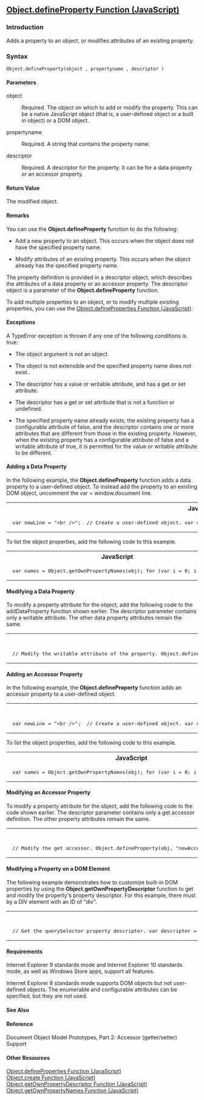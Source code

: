## [Object.defineProperty Function (JavaScript)](Object.defineProperty-Function.html)

### Introduction 

 Adds a property to an object, or modifies attributes of an existing property.

### Syntax 

```
Object.defineProperty(object , propertyname , descriptor )
```

#### Parameters 

<div id="sectionSection0" class="section" name="collapseableSection" style="" expanded="true">
  <dl class="authored">
    <dt>
      <span class="parameter" sdata="paramReference" xmlns:util="util">object</span>
    </dt>
    <dd>
      <p xmlns:util="util">
        Required. The object on which to add or modify the property. This can be a native JavaScript object (that is, a user-defined object or a built in object) or a DOM object.
      </p>
    </dd>
    <dt>
      <span class="parameter" sdata="paramReference" xmlns:util="util">propertyname</span>
    </dt>
    <dd>
      <p xmlns:util="util">
        Required. A string that contains the property name.
      </p>
    </dd>
    <dt>
      <span class="parameter" sdata="paramReference" xmlns:util="util">descriptor</span>
    </dt>
    <dd>
      <p xmlns:util="util">
        Required. A descriptor for the property. It can be for a data property or an accessor property.
      </p>
    </dd>
  </dl>
</div>

#### Return Value 

<div id="returnValueSection" class="section" name="collapseableSection" style="">
  <p xmlns:util="util">
    The modified object.
  </p>
</div>

#### Remarks 

<div id="languageReferenceRemarksSection" class="section" name="collapseableSection" style="">
  <p xmlns:util="util">
    You can use the <b>Object.defineProperty</b> function to do the following:
  </p>
  <ul xmlns:util="util">
    <li>
      <p>
        Add a new property to an object. This occurs when the object does not have the specified property name.
      </p>
    </li>
    <li>
      <p>
        Modify attributes of an existing property. This occurs when the object already has the specified property name.
      </p>
    </li>
  </ul>
  <p xmlns:util="util">
    The property definition is provided in a descriptor object, which describes the attributes of a data property or an accessor property. The descriptor object is a parameter of the
    <b>Object.defineProperty</b> function.
  </p>
  <p xmlns:util="util">
    To add multiple properties to an object, or to modify multiple existing properties, you can use the <span sdata="link"><a href="2dae6658-a1c9-495f-bf06-bb3e964e6762.htm">Object.defineProperties
    Function (JavaScript)</a></span>.
  </p>
</div>

#### Exceptions 

<div id="sectionSection1" class="section" name="collapseableSection" style="" expanded="true">
  <p xmlns:util="util">
    A <span sdata="langKeyword" value="TypeError"><span class="keyword">TypeError</span></span> exception is thrown if any one of the following conditions is true:
  </p>
  <ul xmlns:util="util">
    <li>
      <p>
        The <span class="parameter" sdata="paramReference">object</span> argument is not an object.
      </p>
    </li>
    <li>
      <p>
        The object is not extensible and the specified property name does not exist..
      </p>
    </li>
    <li>
      <p>
        The <span class="parameter" sdata="paramReference">descriptor</span> has a <span sdata="langKeyword" value="value"><span class="keyword">value</span></span> or <span sdata="langKeyword"
        value="writable"><span class="keyword">writable</span></span> attribute, and has a <span sdata="langKeyword" value="get"><span class="keyword">get</span></span> or <span sdata="langKeyword"
        value="set"><span class="keyword">set</span></span> attribute.
      </p>
    </li>
    <li>
      <p>
        The <span class="parameter" sdata="paramReference">descriptor</span> has a <span sdata="langKeyword" value="get"><span class="keyword">get</span></span> or <span sdata="langKeyword" value=
        "set"><span class="keyword">set</span></span> attribute that is not a function or undefined.
      </p>
    </li>
    <li>
      <p>
        The specified property name already exists, the existing property has a <span sdata="langKeyword" value="configurable"><span class="keyword">configurable</span></span> attribute of
        <span sdata="langKeyword" value="false"><span class="keyword">false</span></span>, and the <span class="parameter" sdata="paramReference">descriptor</span> contains one or more attributes
        that are different from those in the existing property. However, when the existing property has a <span sdata="langKeyword" value="configurable"><span class=
        "keyword">configurable</span></span> attribute of <span sdata="langKeyword" value="false"><span class="keyword">false</span></span> and a <span sdata="langKeyword" value=
        "writable"><span class="keyword">writable</span></span> attribute of <span sdata="langKeyword" value="true"><span class="keyword">true</span></span>, it is permitted for the <span sdata=
        "langKeyword" value="value"><span class="keyword">value</span></span> or <span sdata="langKeyword" value="writable"><span class="keyword">writable</span></span> attribute to be different.
      </p>
    </li>
  </ul>
</div>

#### Adding a Data Property 

<div id="sectionSection2" class="section" name="collapseableSection" style="" expanded="true">
  <p xmlns:util="util">
    In the following example, the <b>Object.defineProperty</b> function adds a data property to a user-defined object. To instead add the property to an existing DOM object, uncomment the
    <span class="code">var = window.document</span> line.
  </p>
  <div class="code">
    <table width="100%" cellspacing="0" cellpadding="0">
      <tr>
        <th>
          JavaScript&nbsp;
        </th>
        <th>
          <span class="copyCode" onclick="CopyCode(this)" onkeypress="CopyCode_CheckKey(this, event)" onmouseover="ChangeCopyCodeIcon(this)" onmouseout="ChangeCopyCodeIcon(this)" tabindex=
          "0"><img class="copyCodeImage" name="ccImage" align="absmiddle" alt="Copy image" title="Copy image" src="../icons/copycode.gif" />Copy Code</span>
        </th>
      </tr>
      <tr>
        <td colspan="2">
          <pre>
 var newLine = "&lt;br /&gt;";  // Create a user-defined object. var obj = {};  // Add a data property to the object. Object.defineProperty(obj, "newDataProperty", {     value: 101,     writable: true,     enumerable: true,     configurable: true });  // Set the property value. obj.newDataProperty = 102; document.write("Property value: " + obj.newDataProperty + newLine);  // Output: // Property value: 102 
</pre>
        </td>
      </tr>
    </table>
  </div>
  <p xmlns:util="util">
    To list the object properties, add the following code to this example.
  </p>
  <div class="code">
    <table width="100%" cellspacing="0" cellpadding="0">
      <tr>
        <th>
          JavaScript&nbsp;
        </th>
        <th>
          <span class="copyCode" onclick="CopyCode(this)" onkeypress="CopyCode_CheckKey(this, event)" onmouseover="ChangeCopyCodeIcon(this)" onmouseout="ChangeCopyCodeIcon(this)" tabindex=
          "0"><img class="copyCodeImage" name="ccImage" align="absmiddle" alt="Copy image" title="Copy image" src="../icons/copycode.gif" />Copy Code</span>
        </th>
      </tr>
      <tr>
        <td colspan="2">
          <pre>
 var names = Object.getOwnPropertyNames(obj); for (var i = 0; i &lt; names.length; i++) {     var prop = names[i];      document.write(prop + ': ' + obj[prop]);     document.write(newLine); }  // Output: //  newDataProperty: 102 
</pre>
        </td>
      </tr>
    </table>
  </div>
</div>

#### Modifying a Data Property 

<div id="sectionSection3" class="section" name="collapseableSection" style="" expanded="true">
  <p xmlns:util="util">
    To modify a property attribute for the object, add the following code to the <span class="code">addDataProperty</span> function shown earlier. The <span class="parameter" sdata=
    "paramReference">descriptor</span> parameter contains only a <span sdata="langKeyword" value="writable"><span class="keyword">writable</span></span> attribute. The other data property attributes
    remain the same.
  </p>
  <div class="code">
    <table width="100%" cellspacing="0" cellpadding="0">
      <tr>
        <th>
          JavaScript&nbsp;
        </th>
        <th>
          <span class="copyCode" onclick="CopyCode(this)" onkeypress="CopyCode_CheckKey(this, event)" onmouseover="ChangeCopyCodeIcon(this)" onmouseout="ChangeCopyCodeIcon(this)" tabindex=
          "0"><img class="copyCodeImage" name="ccImage" align="absmiddle" alt="Copy image" title="Copy image" src="../icons/copycode.gif" />Copy Code</span>
        </th>
      </tr>
      <tr>
        <td colspan="2">
          <pre>
 // Modify the writable attribute of the property. Object.defineProperty(obj, "newDataProperty", { writable: false });  // List the property attributes by using a descriptor. // Get the descriptor with Object.getOwnPropertyDescriptor. var descriptor = Object.getOwnPropertyDescriptor(obj, "newDataProperty"); for (var prop in descriptor) {     document.write(prop + ': ' + descriptor[prop]);     document.write(newLine); }  // Output // writable: false // value: 102 // configurable: true // enumerable: true 
</pre>
        </td>
      </tr>
    </table>
  </div>
</div>

#### Adding an Accessor Property 

<div id="sectionSection4" class="section" name="collapseableSection" style="" expanded="true">
  <p xmlns:util="util">
    In the following example, the <b>Object.defineProperty</b> function adds an accessor property to a user-defined object.
  </p>
  <div class="code">
    <table width="100%" cellspacing="0" cellpadding="0">
      <tr>
        <th>
          JavaScript&nbsp;
        </th>
        <th>
          <span class="copyCode" onclick="CopyCode(this)" onkeypress="CopyCode_CheckKey(this, event)" onmouseover="ChangeCopyCodeIcon(this)" onmouseout="ChangeCopyCodeIcon(this)" tabindex=
          "0"><img class="copyCodeImage" name="ccImage" align="absmiddle" alt="Copy image" title="Copy image" src="../icons/copycode.gif" />Copy Code</span>
        </th>
      </tr>
      <tr>
        <td colspan="2">
          <pre>
 var newLine = "&lt;br /&gt;";  // Create a user-defined object. var obj = {};  // Add an accessor property to the object. Object.defineProperty(obj, "newAccessorProperty", {     set: function (x) {         document.write("in property set accessor" + newLine);         this.newaccpropvalue = x;     },     get: function () {         document.write("in property get accessor" + newLine);         return this.newaccpropvalue;     },     enumerable: true,     configurable: true });  // Set the property value. obj.newAccessorProperty = 30; document.write("Property value: " + obj.newAccessorProperty + newLine);  // Output: // in property set accessor // in property get accessor // Property value: 30 
</pre>
        </td>
      </tr>
    </table>
  </div>
  <p xmlns:util="util">
    To list the object properties, add the following code to this example.
  </p>
  <div class="code">
    <table width="100%" cellspacing="0" cellpadding="0">
      <tr>
        <th>
          JavaScript&nbsp;
        </th>
        <th>
          <span class="copyCode" onclick="CopyCode(this)" onkeypress="CopyCode_CheckKey(this, event)" onmouseover="ChangeCopyCodeIcon(this)" onmouseout="ChangeCopyCodeIcon(this)" tabindex=
          "0"><img class="copyCodeImage" name="ccImage" align="absmiddle" alt="Copy image" title="Copy image" src="../icons/copycode.gif" />Copy Code</span>
        </th>
      </tr>
      <tr>
        <td colspan="2">
          <pre>
 var names = Object.getOwnPropertyNames(obj); for (var i = 0; i &lt; names.length; i++) {     var prop = names[i];      document.write(prop + ': ' + obj[prop]);     document.write(newLine); } // Output: // in property get accessor // newAccessorProperty: 30 
</pre>
        </td>
      </tr>
    </table>
  </div>
</div>

#### Modifying an Accessor Property 

<div id="sectionSection5" class="section" name="collapseableSection" style="" expanded="true">
  <p xmlns:util="util">
    To modify a property attribute for the object, add the following code to the code shown earlier. The <span class="parameter" sdata="paramReference">descriptor</span> parameter contains only a
    <span sdata="langKeyword" value="get"><span class="keyword">get</span></span> accessor definition. The other property attributes remain the same.
  </p>
  <div class="code">
    <table width="100%" cellspacing="0" cellpadding="0">
      <tr>
        <th>
          JavaScript&nbsp;
        </th>
        <th>
          <span class="copyCode" onclick="CopyCode(this)" onkeypress="CopyCode_CheckKey(this, event)" onmouseover="ChangeCopyCodeIcon(this)" onmouseout="ChangeCopyCodeIcon(this)" tabindex=
          "0"><img class="copyCodeImage" name="ccImage" align="absmiddle" alt="Copy image" title="Copy image" src="../icons/copycode.gif" />Copy Code</span>
        </th>
      </tr>
      <tr>
        <td colspan="2">
          <pre>
 // Modify the get accessor. Object.defineProperty(obj, "newAccessorProperty", {     get: function () { return this.newaccpropvalue; } });  // List the property attributes by using a descriptor. // Get the descriptor with Object.getOwnPropertyDescriptor. var descriptor = Object.getOwnPropertyDescriptor(obj, "newAccessorProperty"); for (var prop in descriptor) {     document.write(prop + ': ' + descriptor[prop]);     document.write(newLine); }  // Output: // get: function () { return this.newaccpropvalue; } // set: function (x) { document.write("in property set accessor" + newLine); this.newaccpropvalue = x; } // configurable: true // enumerable: true 
</pre>
        </td>
      </tr>
    </table>
  </div>
</div>

#### Modifying a Property on a DOM Element 

<div id="sectionSection6" class="section" name="collapseableSection" style="" expanded="true">
  <p xmlns:util="util">
    The following example demonstrates how to customize built-in DOM properties by using the <b>Object.getOwnPropertyDescriptor</b> function to get and modify the property's property descriptor. For
    this example, there must by a DIV element with an ID of "div".
  </p>
  <div class="code">
    <table width="100%" cellspacing="0" cellpadding="0">
      <tr>
        <th>
          JavaScript&nbsp;
        </th>
        <th>
          <span class="copyCode" onclick="CopyCode(this)" onkeypress="CopyCode_CheckKey(this, event)" onmouseover="ChangeCopyCodeIcon(this)" onmouseout="ChangeCopyCodeIcon(this)" tabindex=
          "0"><img class="copyCodeImage" name="ccImage" align="absmiddle" alt="Copy image" title="Copy image" src="../icons/copycode.gif" />Copy Code</span>
        </th>
      </tr>
      <tr>
        <td colspan="2">
          <pre>
 // Get the querySelector property descriptor. var descriptor = Object.getOwnPropertyDescriptor(Element.prototype, "querySelector");  // Make the property read-only. descriptor.value = "query"; descriptor.writable = false; // Apply the changes to the Element prototype. Object.defineProperty(Element.prototype, "querySelector", descriptor);  // Get a DOM element from the HTML body. var elem = document.getElementById("div");  // Attempt to change the value. This causes the revised value attribute to be called. elem.querySelector = "anotherQuery"; document.write(elem.querySelector);  // Output: // query 
</pre>
        </td>
      </tr>
    </table>
  </div>
</div>

#### Requirements 

<div id="requirementsTitleSection" class="section" name="collapseableSection" style="">
  <p xmlns:util="util">
    Internet Explorer 9 standards mode and Internet Explorer 10 standards mode, as well as Windows Store apps, support all features.
  </p>
  <p xmlns:util="util">
    Internet Explorer 8 standards mode supports DOM objects but not user-defined objects. The <span sdata="langKeyword" value="enumerable"><span class="keyword">enumerable</span></span> and
    <span sdata="langKeyword" value="configurable"><span class="keyword">configurable</span></span> attributes can be specified, but they are not used.
  </p>
</div>

#### See Also 

<div id="seeAlsoSection" class="section" name="collapseableSection" style="">
  <h4 class="subHeading">
    Reference
  </h4>
  <div class="seeAlsoStyle">
    Document Object Model Prototypes, Part 2: Accessor (getter/setter) Support
  </div>
  <h4 class="subHeading">
    Other Resources
  </h4>
  <div class="seeAlsoStyle">
    <span sdata="link" xmlns:util="util"><a href="2dae6658-a1c9-495f-bf06-bb3e964e6762.htm">Object.defineProperties Function (JavaScript)</a></span>
  </div>
  <div class="seeAlsoStyle">
    <span sdata="link" xmlns:util="util"><a href="0ad31f36-a9ee-444e-b0fe-c87843d03196.htm">Object.create Function (JavaScript)</a></span>
  </div>
  <div class="seeAlsoStyle">
    <span sdata="link" xmlns:util="util"><a href="8f0e1c90-c4f9-44c4-bf76-726bacecbc14.htm">Object.getOwnPropertyDescriptor Function (JavaScript)</a></span>
  </div>
  <div class="seeAlsoStyle">
    <span sdata="link" xmlns:util="util"><a href="59f4b6b1-02be-44b3-a06c-a5ca8f70c3d8.htm">Object.getOwnPropertyNames Function (JavaScript)</a></span>
  </div>
</div>

